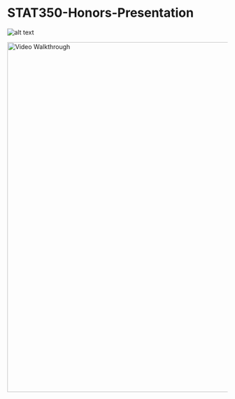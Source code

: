 # STAT350-Honors-Presentation

![alt text](https://raw.githubusercontent.com/tobiola/STAT350-Honors-Presentation/master/presentation.png)

<img src='https://raw.githubusercontent.com/tobiola/STAT350-Honors-Presentation/master/presentation.png' title='Video Walkthrough' width='800px' alt='Video Walkthrough' />
